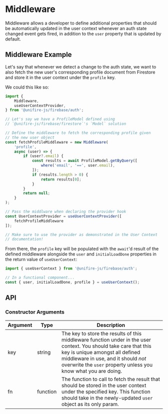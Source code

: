 # Middleware

Middleware allows a developer to define additional properties that should be automatically updated in the user context whenever an auth state changed event gets fired, in addition to the `user` property that is updated by default.

## Middleware Example

Let's say that whenever we detect a change to the auth state, we want to also fetch the new user's corresponding profile document from Firestore and store it in the user context under the `profile` key.

We could this like so:

```js
import {
    Middleware,
    useUserContextProvider,
} from '@unifire-js/firebase/auth';

// Let's say we have a ProfileModel defined using
// `@unifire-js/firebase/firestore`'s `Model` solution

// Define the middleware to fetch the corresponding profile given
// the new user object
const fetchProfileMiddleware = new Middleware(
    'profile',
    async (user) => {
        if (user?.email) {
            const results = await ProfileModel.getByQuery([
                where('email', '==', user.email),
            ]);
            if (results.length > 0) {
                return results[0];
            }
        }
        return null;
    }
);

// Pass the middlware when declaring the provider hook
const UserContextProvider = useUserContextProvider([
    fetchProfileMiddleware
]);

// Make sure to use the provider as demonstrated in the User Context
// documentation!
```

From there, the `profile` key will be populated with the `await`'d result of the defined middleware alongside the `user` and `initialLoadDone` properties in the return value of `useUserContext`:

```js
import { useUserContext } from '@unifire-js/firebase/auth';

// In a functional component...
const { user, initialLoadDone, profile } = useUserContext();
```

## API

### Constructor Arguments

| Argument | Type | Description |
| --- | --- | --- |
| key | string | The key to store the results of this middleware function under in the user context. You should take care that this key is unique amongst all defined middleware in use, and it should *not* overwrite the `user` property unless you know what you are doing. |
| fn | function | The function to call to fetch the result that should be stored in the user context under the specified key. This function should take in the newly-updated `user` object as its only param. |